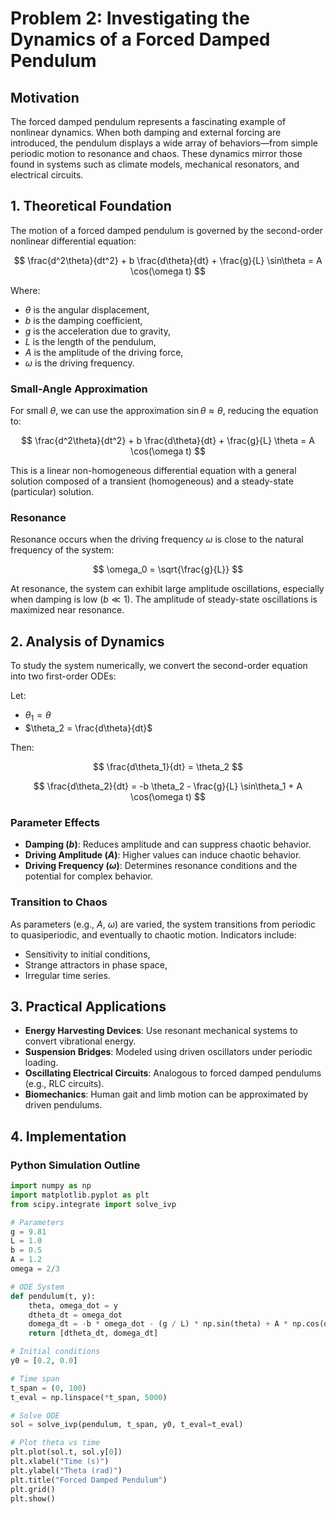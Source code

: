 # Problem 2: Investigating the Dynamics of a Forced Damped Pendulum

## Motivation

The forced damped pendulum represents a fascinating example of nonlinear dynamics. When both damping and external forcing are introduced, the pendulum displays a wide array of behaviors—from simple periodic motion to resonance and chaos. These dynamics mirror those found in systems such as climate models, mechanical resonators, and electrical circuits.

## 1. Theoretical Foundation

The motion of a forced damped pendulum is governed by the second-order nonlinear differential equation:

$$
\frac{d^2\theta}{dt^2} + b \frac{d\theta}{dt} + \frac{g}{L} \sin\theta = A \cos(\omega t)
$$

Where:

- $\theta$ is the angular displacement,
- $b$ is the damping coefficient,
- $g$ is the acceleration due to gravity,
- $L$ is the length of the pendulum,
- $A$ is the amplitude of the driving force,
- $\omega$ is the driving frequency.

### Small-Angle Approximation

For small $\theta$, we can use the approximation $\sin\theta \approx \theta$, reducing the equation to:

$$
\frac{d^2\theta}{dt^2} + b \frac{d\theta}{dt} + \frac{g}{L} \theta = A \cos(\omega t)
$$

This is a linear non-homogeneous differential equation with a general solution composed of a transient (homogeneous) and a steady-state (particular) solution.

### Resonance

Resonance occurs when the driving frequency $\omega$ is close to the natural frequency of the system:

$$
\omega_0 = \sqrt{\frac{g}{L}}
$$

At resonance, the system can exhibit large amplitude oscillations, especially when damping is low ($b \ll 1$). The amplitude of steady-state oscillations is maximized near resonance.

## 2. Analysis of Dynamics

To study the system numerically, we convert the second-order equation into two first-order ODEs:

Let:
- $\theta_1 = \theta$
- $\theta_2 = \frac{d\theta}{dt}$

Then:

$$
\frac{d\theta_1}{dt} = \theta_2
$$

$$
\frac{d\theta_2}{dt} = -b \theta_2 - \frac{g}{L} \sin\theta_1 + A \cos(\omega t)
$$

### Parameter Effects

- **Damping ($b$)**: Reduces amplitude and can suppress chaotic behavior.
- **Driving Amplitude ($A$)**: Higher values can induce chaotic behavior.
- **Driving Frequency ($\omega$)**: Determines resonance conditions and the potential for complex behavior.

### Transition to Chaos

As parameters (e.g., $A$, $\omega$) are varied, the system transitions from periodic to quasiperiodic, and eventually to chaotic motion. Indicators include:

- Sensitivity to initial conditions,
- Strange attractors in phase space,
- Irregular time series.

## 3. Practical Applications

- **Energy Harvesting Devices**: Use resonant mechanical systems to convert vibrational energy.
- **Suspension Bridges**: Modeled using driven oscillators under periodic loading.
- **Oscillating Electrical Circuits**: Analogous to forced damped pendulums (e.g., RLC circuits).
- **Biomechanics**: Human gait and limb motion can be approximated by driven pendulums.

## 4. Implementation

### Python Simulation Outline

```python
import numpy as np
import matplotlib.pyplot as plt
from scipy.integrate import solve_ivp

# Parameters
g = 9.81
L = 1.0
b = 0.5
A = 1.2
omega = 2/3

# ODE System
def pendulum(t, y):
    theta, omega_dot = y
    dtheta_dt = omega_dot
    domega_dt = -b * omega_dot - (g / L) * np.sin(theta) + A * np.cos(omega * t)
    return [dtheta_dt, domega_dt]

# Initial conditions
y0 = [0.2, 0.0]

# Time span
t_span = (0, 100)
t_eval = np.linspace(*t_span, 5000)

# Solve ODE
sol = solve_ivp(pendulum, t_span, y0, t_eval=t_eval)

# Plot theta vs time
plt.plot(sol.t, sol.y[0])
plt.xlabel("Time (s)")
plt.ylabel("Theta (rad)")
plt.title("Forced Damped Pendulum")
plt.grid()
plt.show()
